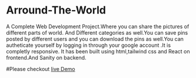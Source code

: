 # Arround-The-World
A Complete Web Development Project.Where you can share the pictures of different parts of world.
And Different categories as well.You can save pins posted by different users and you can download
the pins as well.You can autheticate yourself by logging in through your google account .It is completly responsive.
It has been built using html,tailwind css and React on frontend.And Sanity on backend.


#Please checkout 
[live Demo](https://arroundtheworld.netlify.app/)

